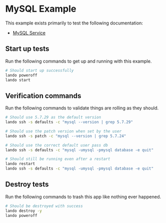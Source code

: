 MySQL Example
=============

This example exists primarily to test the following documentation:

* [MySQL Service](https://docs.devwithlando.io/tutorials/mysql.html)

Start up tests
--------------

Run the following commands to get up and running with this example.

```bash
# Should start up successfully
lando poweroff
lando start
```

Verification commands
---------------------

Run the following commands to validate things are rolling as they should.

```bash
# Should use 5.7.29 as the default version
lando ssh -s defaults -c "mysql --version | grep 5.7.29"

# Should use the patch version when set by the user
lando ssh -s patch -c "mysql --version | grep 5.7.24"

# Should use the correct default user pass db
lando ssh -s defaults -c "mysql -umysql -pmysql database -e quit"

# Should still be running even after a restart
lando restart
lando ssh -s defaults -c "mysql -umysql -pmysql database -e quit"
```

Destroy tests
-------------

Run the following commands to trash this app like nothing ever happened.

```bash
# Should be destroyed with success
lando destroy -y
lando poweroff
```
